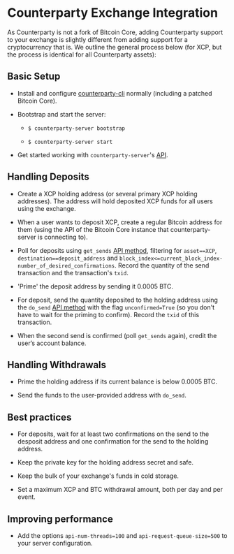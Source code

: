 # Counterparty Exchange Integration

As Counterparty is not a fork of Bitcoin Core, adding Counterparty support to your exchange is slightly different from adding support for a cryptocurrency that is.  We outline the general process below (for XCP, but the process is identical for all Counterparty assets):


## Basic Setup

- Install and configure [counterparty-cli](/../../CLI/counterparty-cli.md) normally (including a patched Bitcoin Core).

- Bootstrap and start the server:

	* `$ counterparty-server bootstrap`

	* `$ counterparty-server start`

- Get started working with `counterparty-server`'s [API](/API.md).


## Handling Deposits

- Create a XCP holding address (or several primary XCP holding addresses). The address will hold deposited XCP funds for all users using the exchange.

- When a user wants to deposit XCP, create a regular Bitcoin address for them (using the API of the Bitcoin Core instance that counterparty-server is connecting to).

- Poll for deposits using `get_sends` [API method](/API.md), filtering for `asset==XCP`, `destination==deposit_address` and `block_index<=current_block_index-number_of_desired_confirmations`. Record the quantity of the send transaction and the transaction's `txid`.

- 'Prime' the deposit address by sending it 0.0005 BTC.

- For deposit, send the quantity deposited to the holding address using the `do_send` [API method](/API.md) with the flag `unconfirmed=True` (so you don't have to wait for the priming to confirm). Record the `txid` of this transaction.

- When the second send is confirmed (poll `get_sends` again), credit the user’s account balance.


## Handling Withdrawals

- Prime the holding address if its current balance is below 0.0005 BTC.

- Send the funds to the user-provided address with `do_send`.


## Best practices

- For deposits, wait for at least two confirmations on the send to the desposit address and one confirmation for the send to the holding address.

- Keep the private key for the holding address secret and safe.

- Keep the bulk of your exchange's funds in cold storage.

- Set a maximum XCP and BTC withdrawal amount, both per day and per event.


## Improving performance

- Add the options `api-num-threads=100` and `api-request-queue-size=500` to your server configuration.
